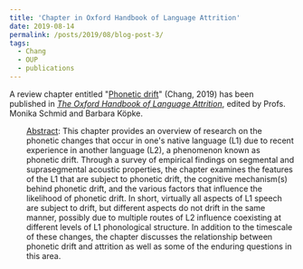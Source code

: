 ```yaml
---
title: 'Chapter in Oxford Handbook of Language Attrition'
date: 2019-08-14
permalink: /posts/2019/08/blog-post-3/
tags:
  - Chang
  - OUP
  - publications
---
```


A review chapter entitled "<a href="https://doi.org/10.1093/oxfordhb/9780198793595.013.16" target="_blank" rel="noopener"><span class="s1">Phonetic drift</span></a>" (Chang, 2019) has been published in <a href="https://global.oup.com/academic/product/the-oxford-handbook-of-language-attrition-9780198793595" target="_blank" rel="noopener"><i>The Oxford Handbook of Language Attrition</i></a>, edited by Profs. Monika Schmid and Barbara Köpke.
<p style="padding-left: 30px;"><span style="text-decoration: underline;">Abstract</span>: This chapter provides an overview of research on the phonetic changes that occur in one's native language (L1) due to recent experience in another language (L2), a phenomenon known as phonetic drift. Through a survey of empirical findings on segmental and suprasegmental acoustic properties, the chapter examines the features of the L1 that are subject to phonetic drift, the cognitive mechanism(s) behind phonetic drift, and the various factors that influence the likelihood of phonetic drift. In short, virtually all aspects of L1 speech are subject to drift, but different aspects do not drift in the same manner, possibly due to multiple routes of L2 influence coexisting at different levels of L1 phonological structure. In addition to the timescale of these changes, the chapter discusses the relationship between phonetic drift and attrition as well as some of the enduring questions in this area.</p>
